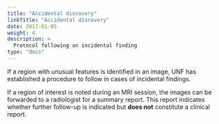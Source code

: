 ```yaml
---
title: "Accidental discovery"
linkTitle: "Accidental discovery"
date: 2017-01-05
weight: 4
description: >
  Protocol following an incidental finding
type: "docs"
---
```


If a region with unusual features is identified in an image, UNF has established a procedure to follow in cases of incidental findings.

If a region of interest is noted during an MRI session, the images can be forwarded to a radiologist for a summary report. This report indicates whether further follow-up is indicated but **does not** constitute a clinical report.
